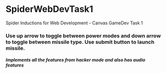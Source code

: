 # SpiderWebDevTask1
Spider Inductions for Web Development - Canvas GameDev Task 1
### Use up arrow to toggle between power modes and down arrow to toggle between missile type. Use submit button to launch missile. 
##### Implements all the features from hacker mode and also has audio features
